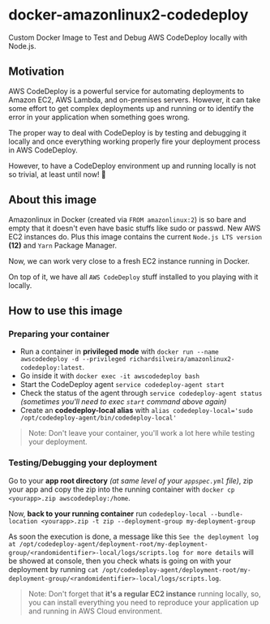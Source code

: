 # docker-amazonlinux2-codedeploy
Custom Docker Image to Test and Debug AWS CodeDeploy locally with Node.js.

## Motivation

AWS CodeDeploy is a powerful service for automating deployments to Amazon EC2, AWS Lambda, and on-premises servers. However, it can take some effort to get complex deployments up and running or to identify the error in your application when something goes wrong.

The proper way to deal with CodeDeploy is by testing and debugging it locally and once everything working properly fire your deployment process in AWS CodeDeploy.

However, to have a CodeDeploy environment up and running locally is not so trivial, at least until now! :beers:

## About this image

Amazonlinux in Docker (created via `FROM amazonlinux:2`) is so bare and empty that it doesn't even have basic stuffs like sudo or passwd. New AWS EC2 instances do. Plus this image contains the current `Node.js LTS version` **(12)** and `Yarn` Package Manager.

Now, we can work very close to a fresh EC2 instance running in Docker.

On top of it, we have all `AWS CodeDeploy` stuff installed to you playing with it locally.

## How to use this image

### Preparing your container

- Run a container in **privileged mode** with `docker run --name awscodedeploy -d --privileged richardsilveira/amazonlinux2-codedeploy:latest`.
- Go inside it with `docker exec -it awscodedeploy bash`
- Start the CodeDeploy agent `service codedeploy-agent start`
- Check the status of the agent through `service codedeploy-agent status` _(sometimes you'll need to exec `start` command above again)_
- Create an **codedeploy-local alias** with `alias codedeploy-local='sudo /opt/codedeploy-agent/bin/codedeploy-local'`

> Note: Don't leave your container, you'll work a lot here while testing your deployment.

### Testing/Debugging your deployment

Go to your **app root directory** _(at same level of your `appspec.yml` file)_, zip your app and copy the zip into the running container with `docker cp <yourapp>.zip awscodedeploy:/home`.

Now, **back to your running container** run `codedeploy-local --bundle-location <yourapp>.zip -t zip --deployment-group my-deployment-group`

As soon the execution is done, a message like this `See the deployment log at /opt/codedeploy-agent/deployment-root/my-deployment-group/<randomidentifier>-local/logs/scripts.log for more details` will be showed at console, then you check whats is going on with your deployment by running `cat /opt/codedeploy-agent/deployment-root/my-deployment-group/<randomidentifier>-local/logs/scripts.log`.

> Note: Don't forget that **it's a regular EC2 instance** running locally, so, you can install everything you need to reproduce your application up and running in AWS Cloud environment.
